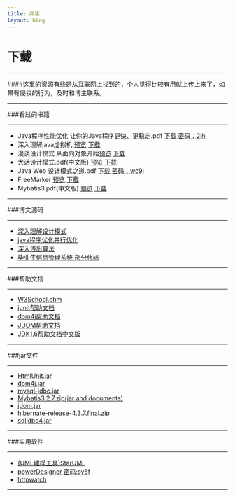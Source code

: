 ```yaml
---
title: 阅读
layout: blog
---
```

<link rel="stylesheet" href="/res/css/page.css">
<h1 class="category">下载</h1>

------------------

####这里的资源有些是从互联网上找到的，个人觉得比较有用就上传上来了，如果有侵权的行为，及时和博主联系。

------------------

###看过的书籍

-----------------------

* Java程序性能优化  让你的Java程序更快、更稳定.pdf [下载 密码：2ihi](http://pan.baidu.com/s/1kTrAN4b)
* 深入理解java虚拟机 [预览](/resource/深入理解Java虚拟机.pdf) [下载](/resource/深入理解Java虚拟机.zip)
* 漫谈设计模式 从面向对象开始[预览](/resource/漫谈设计模式.pdf) [下载](/resource/漫谈设计模式.zip)
* 大话设计模式.pdf(中文版) [预览](/resource/大话设计模式.pdf) [下载](/resource/大话设计模式.zip)
* Java Web 设计模式之道.pdf [下载 密码：wc9j](http://pan.baidu.com/s/1pJ3EaVp)
* FreeMarker [预览](/resource/FreeMarker.pdf) [下载](/resource/FreeMarker.zip)
* Mybatis3.pdf(中文版) [预览](/resource/Mybatis3.pdf) [下载](/resource/Mybatis中文.zip)

------------------------
 
###博文源码

--------------

* [深入理解设计模式](https://github.com/shxz130/Design-patterns)
* [java程序优化并行优化](https://github.com/shxz130/concurrent_optimization)
* [深入浅出算法](https://github.com/shxz130/Algorithm)
* [毕业生信息管理系统 部分代码](https://github.com/shxz130/Web)

---------------

###帮助文档

-------------------

* [W3School.chm](/resource/W3School.chm)
* [junit帮助文档](/resource/Junit3.8.1.chm) 
* [dom4j帮助文档](/resource/dom4j.chm)
* [JDOM帮助文档](/resource/jdom.chm)
* [JDK1.6帮助文档中文版](/resource/JDK1.6.CHM)

------------------------

###jar文件

------------------------

* [HtmlUnit.jar](/resource/HtmlUnit.zip)
* [dom4j.jar](/resource/dom4j-1.6.1.jar)
* [mysql-jdbc.jar](/resource/mysql-jdbc.jar)
* [Mybatis3.2.7.zip(jar and documents)](/resource/Mybatis3.zip)
* [jdom.jar](/resource/jdom.jar)
* [hibernate-release-4.3.7.final.zip](/resource/hibernate-release-4.3.7.Final.zip)
* [sqljdbc4.jar](/resource/sqljdbc4.jar)

-------------------------

###实用软件

-------------------------

* [(UML建模工具)StarUML](/resource/StarUML.zip)
* [powerDesigner 密码:sy5f](http://pan.baidu.com/s/1bnkz8wn)
* [httpwatch](/resource/httpwatch9.1.rar)

-----------------------
